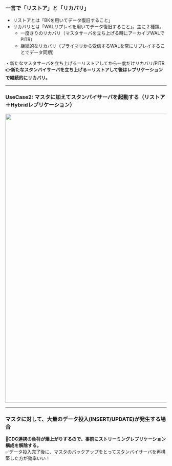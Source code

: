 ### 一言で「リストア」と「リカバリ」
- リストアとは「BKを用いてデータ復旧すること」
- リカバリとは「WALリプレイを用いてデータ復旧すること」。主に２種類。
  - 一度きりのリカバリ（マスタサーバを立ち上げる時にアーカイブWALでPITR）
  - 継続的なリカバリ（プライマリから受信するWALを常にリプレイすることでデータ同期）

・新たなマスタサーバを立ち上げる＝リストアしてから一度だけリカバリ/PITR<br/>
**👉新たなスタンバイサーバを立ち上げる＝リストアして後はレプリケーションで継続的にリカバリ。**

---

### UseCase2: マスタに加えてスタンバイサーバを起動する（リストア＋Hybridレプリケーション）

<img width="900px" src="https://github.com/user-attachments/assets/faf6e4f7-6eeb-4d9a-b06e-a6ffe89dbcfc" />

---
### マスタに対して、大量のデータ投入(INSERT/UPDATE)が発生する場合
🔴**CDC連携の負荷が爆上がりするので、事前にストリーミングレプリケーション構成を解除する。**<br>
✅データ投入完了後に、マスタのバックアップをとってスタンバイサーバを再構築した方が効率いい！
